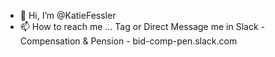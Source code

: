 - 👋 Hi, I’m @KatieFessler
- 📫 How to reach me ...  Tag or Direct Message me in Slack - Compensation & Pension - bid-comp-pen.slack.com

<!---
KatieFessler/KatieFessler is a ✨ special ✨ repository because its `README.md` (this file) appears on your GitHub profile.
You can click the Preview link to take a look at your changes.
--->
